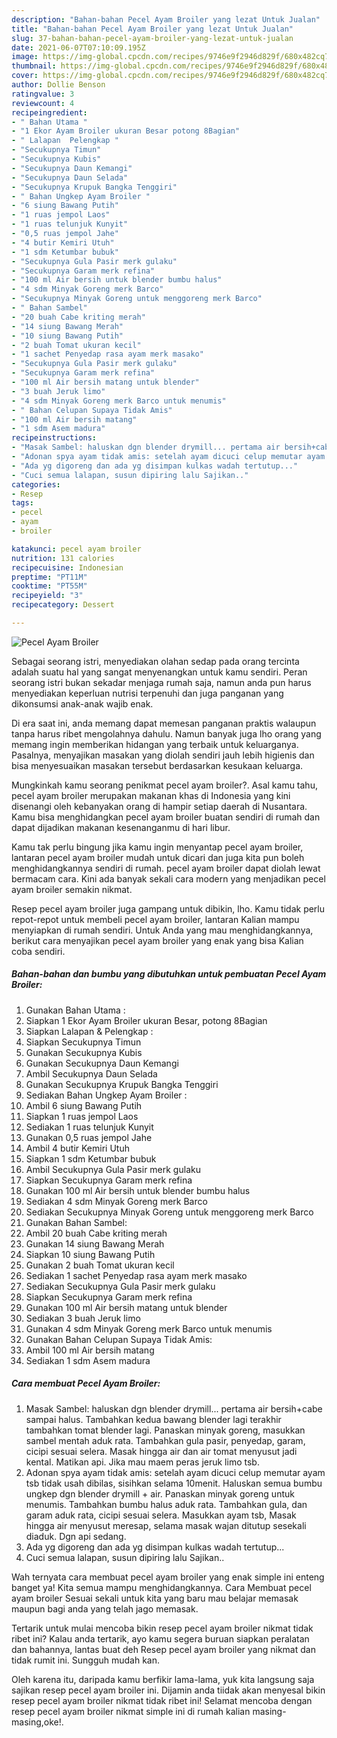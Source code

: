 ```yaml
---
description: "Bahan-bahan Pecel Ayam Broiler yang lezat Untuk Jualan"
title: "Bahan-bahan Pecel Ayam Broiler yang lezat Untuk Jualan"
slug: 37-bahan-bahan-pecel-ayam-broiler-yang-lezat-untuk-jualan
date: 2021-06-07T07:10:09.195Z
image: https://img-global.cpcdn.com/recipes/9746e9f2946d829f/680x482cq70/pecel-ayam-broiler-foto-resep-utama.jpg
thumbnail: https://img-global.cpcdn.com/recipes/9746e9f2946d829f/680x482cq70/pecel-ayam-broiler-foto-resep-utama.jpg
cover: https://img-global.cpcdn.com/recipes/9746e9f2946d829f/680x482cq70/pecel-ayam-broiler-foto-resep-utama.jpg
author: Dollie Benson
ratingvalue: 3
reviewcount: 4
recipeingredient:
- " Bahan Utama "
- "1 Ekor Ayam Broiler ukuran Besar potong 8Bagian"
- " Lalapan  Pelengkap "
- "Secukupnya Timun"
- "Secukupnya Kubis"
- "Secukupnya Daun Kemangi"
- "Secukupnya Daun Selada"
- "Secukupnya Krupuk Bangka Tenggiri"
- " Bahan Ungkep Ayam Broiler "
- "6 siung Bawang Putih"
- "1 ruas jempol Laos"
- "1 ruas telunjuk Kunyit"
- "0,5 ruas jempol Jahe"
- "4 butir Kemiri Utuh"
- "1 sdm Ketumbar bubuk"
- "Secukupnya Gula Pasir merk gulaku"
- "Secukupnya Garam merk refina"
- "100 ml Air bersih untuk blender bumbu halus"
- "4 sdm Minyak Goreng merk Barco"
- "Secukupnya Minyak Goreng untuk menggoreng merk Barco"
- " Bahan Sambel"
- "20 buah Cabe kriting merah"
- "14 siung Bawang Merah"
- "10 siung Bawang Putih"
- "2 buah Tomat ukuran kecil"
- "1 sachet Penyedap rasa ayam merk masako"
- "Secukupnya Gula Pasir merk gulaku"
- "Secukupnya Garam merk refina"
- "100 ml Air bersih matang untuk blender"
- "3 buah Jeruk limo"
- "4 sdm Minyak Goreng merk Barco untuk menumis"
- " Bahan Celupan Supaya Tidak Amis"
- "100 ml Air bersih matang"
- "1 sdm Asem madura"
recipeinstructions:
- "Masak Sambel: haluskan dgn blender drymill... pertama air bersih+cabe sampai halus. Tambahkan kedua bawang blender lagi terakhir tambahkan tomat blender lagi. Panaskan minyak goreng, masukkan sambel mentah aduk rata. Tambahkan gula pasir, penyedap, garam, cicipi sesuai selera. Masak hingga air dan air tomat menyusut jadi kental. Matikan api. Jika mau maem peras jeruk limo tsb."
- "Adonan spya ayam tidak amis: setelah ayam dicuci celup memutar ayam tsb tidak usah dibilas, sisihkan selama 10menit. Haluskan semua bumbu ungkep dgn blender drymill + air. Panaskan minyak goreng untuk menumis. Tambahkan bumbu halus aduk rata. Tambahkan gula, dan garam aduk rata, cicipi sesuai selera. Masukkan ayam tsb, Masak hingga air menyusut meresap, selama masak wajan ditutup sesekali diaduk. Dgn api sedang."
- "Ada yg digoreng dan ada yg disimpan kulkas wadah tertutup..."
- "Cuci semua lalapan, susun dipiring lalu Sajikan.."
categories:
- Resep
tags:
- pecel
- ayam
- broiler

katakunci: pecel ayam broiler 
nutrition: 131 calories
recipecuisine: Indonesian
preptime: "PT11M"
cooktime: "PT55M"
recipeyield: "3"
recipecategory: Dessert

---
```



![Pecel Ayam Broiler](https://img-global.cpcdn.com/recipes/9746e9f2946d829f/680x482cq70/pecel-ayam-broiler-foto-resep-utama.jpg)

Sebagai seorang istri, menyediakan olahan sedap pada orang tercinta adalah suatu hal yang sangat menyenangkan untuk kamu sendiri. Peran seorang istri bukan sekadar menjaga rumah saja, namun anda pun harus menyediakan keperluan nutrisi terpenuhi dan juga panganan yang dikonsumsi anak-anak wajib enak.

Di era  saat ini, anda memang dapat memesan panganan praktis walaupun tanpa harus ribet mengolahnya dahulu. Namun banyak juga lho orang yang memang ingin memberikan hidangan yang terbaik untuk keluarganya. Pasalnya, menyajikan masakan yang diolah sendiri jauh lebih higienis dan bisa menyesuaikan masakan tersebut berdasarkan kesukaan keluarga. 



Mungkinkah kamu seorang penikmat pecel ayam broiler?. Asal kamu tahu, pecel ayam broiler merupakan makanan khas di Indonesia yang kini disenangi oleh kebanyakan orang di hampir setiap daerah di Nusantara. Kamu bisa menghidangkan pecel ayam broiler buatan sendiri di rumah dan dapat dijadikan makanan kesenanganmu di hari libur.

Kamu tak perlu bingung jika kamu ingin menyantap pecel ayam broiler, lantaran pecel ayam broiler mudah untuk dicari dan juga kita pun boleh menghidangkannya sendiri di rumah. pecel ayam broiler dapat diolah lewat bermacam cara. Kini ada banyak sekali cara modern yang menjadikan pecel ayam broiler semakin nikmat.

Resep pecel ayam broiler juga gampang untuk dibikin, lho. Kamu tidak perlu repot-repot untuk membeli pecel ayam broiler, lantaran Kalian mampu menyiapkan di rumah sendiri. Untuk Anda yang mau menghidangkannya, berikut cara menyajikan pecel ayam broiler yang enak yang bisa Kalian coba sendiri.

<!--inarticleads1-->

##### Bahan-bahan dan bumbu yang dibutuhkan untuk pembuatan Pecel Ayam Broiler:

1. Gunakan  Bahan Utama :
1. Siapkan 1 Ekor Ayam Broiler ukuran Besar, potong 8Bagian
1. Siapkan  Lalapan &amp; Pelengkap :
1. Siapkan Secukupnya Timun
1. Gunakan Secukupnya Kubis
1. Gunakan Secukupnya Daun Kemangi
1. Ambil Secukupnya Daun Selada
1. Gunakan Secukupnya Krupuk Bangka Tenggiri
1. Sediakan  Bahan Ungkep Ayam Broiler :
1. Ambil 6 siung Bawang Putih
1. Siapkan 1 ruas jempol Laos
1. Sediakan 1 ruas telunjuk Kunyit
1. Gunakan 0,5 ruas jempol Jahe
1. Ambil 4 butir Kemiri Utuh
1. Siapkan 1 sdm Ketumbar bubuk
1. Ambil Secukupnya Gula Pasir merk gulaku
1. Siapkan Secukupnya Garam merk refina
1. Gunakan 100 ml Air bersih untuk blender bumbu halus
1. Sediakan 4 sdm Minyak Goreng merk Barco
1. Sediakan Secukupnya Minyak Goreng untuk menggoreng merk Barco
1. Gunakan  Bahan Sambel:
1. Ambil 20 buah Cabe kriting merah
1. Gunakan 14 siung Bawang Merah
1. Siapkan 10 siung Bawang Putih
1. Gunakan 2 buah Tomat ukuran kecil
1. Sediakan 1 sachet Penyedap rasa ayam merk masako
1. Sediakan Secukupnya Gula Pasir merk gulaku
1. Siapkan Secukupnya Garam merk refina
1. Gunakan 100 ml Air bersih matang untuk blender
1. Sediakan 3 buah Jeruk limo
1. Gunakan 4 sdm Minyak Goreng merk Barco untuk menumis
1. Gunakan  Bahan Celupan Supaya Tidak Amis:
1. Ambil 100 ml Air bersih matang
1. Sediakan 1 sdm Asem madura




<!--inarticleads2-->

##### Cara membuat Pecel Ayam Broiler:

1. Masak Sambel: haluskan dgn blender drymill... pertama air bersih+cabe sampai halus. Tambahkan kedua bawang blender lagi terakhir tambahkan tomat blender lagi. Panaskan minyak goreng, masukkan sambel mentah aduk rata. Tambahkan gula pasir, penyedap, garam, cicipi sesuai selera. Masak hingga air dan air tomat menyusut jadi kental. Matikan api. Jika mau maem peras jeruk limo tsb.
1. Adonan spya ayam tidak amis: setelah ayam dicuci celup memutar ayam tsb tidak usah dibilas, sisihkan selama 10menit. Haluskan semua bumbu ungkep dgn blender drymill + air. Panaskan minyak goreng untuk menumis. Tambahkan bumbu halus aduk rata. Tambahkan gula, dan garam aduk rata, cicipi sesuai selera. Masukkan ayam tsb, Masak hingga air menyusut meresap, selama masak wajan ditutup sesekali diaduk. Dgn api sedang.
1. Ada yg digoreng dan ada yg disimpan kulkas wadah tertutup...
1. Cuci semua lalapan, susun dipiring lalu Sajikan..




Wah ternyata cara membuat pecel ayam broiler yang enak simple ini enteng banget ya! Kita semua mampu menghidangkannya. Cara Membuat pecel ayam broiler Sesuai sekali untuk kita yang baru mau belajar memasak maupun bagi anda yang telah jago memasak.

Tertarik untuk mulai mencoba bikin resep pecel ayam broiler nikmat tidak ribet ini? Kalau anda tertarik, ayo kamu segera buruan siapkan peralatan dan bahannya, lantas buat deh Resep pecel ayam broiler yang nikmat dan tidak rumit ini. Sungguh mudah kan. 

Oleh karena itu, daripada kamu berfikir lama-lama, yuk kita langsung saja sajikan resep pecel ayam broiler ini. Dijamin anda tiidak akan menyesal bikin resep pecel ayam broiler nikmat tidak ribet ini! Selamat mencoba dengan resep pecel ayam broiler nikmat simple ini di rumah kalian masing-masing,oke!.

